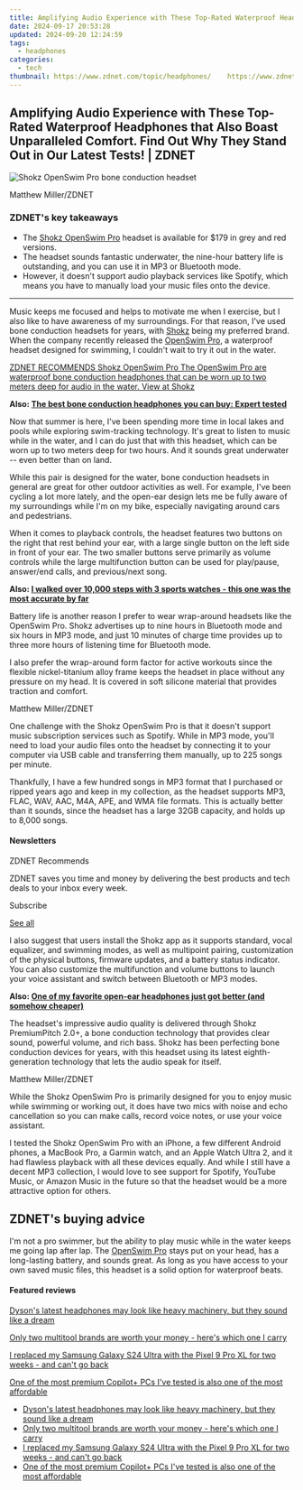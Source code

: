 ```yaml
---
title: Amplifying Audio Experience with These Top-Rated Waterproof Headphones that Also Boast Unparalleled Comfort. Find Out Why They Stand Out in Our Latest Tests! | ZDNET
date: 2024-09-17 20:53:28
updated: 2024-09-20 12:24:59
tags:
  - headphones
categories:
  - tech
thumbnail: https://www.zdnet.com/topic/headphones/    https://www.zdnet.com/a/img/resize/b98f78aa0a794fc5ca5bea195dae8bca225620d5/2024/07/17/28cf1b34-de2e-45f5-a7bf-f64b77c6049b/shokz-openswim-pro2.jpg?width=170&height=96&fit=crop&auto=webp
---
```


## Amplifying Audio Experience with These Top-Rated Waterproof Headphones that Also Boast Unparalleled Comfort. Find Out Why They Stand Out in Our Latest Tests! | ZDNET

![Shokz OpenSwim Pro bone conduction headset](https://www.zdnet.com/a/img/resize/62fb6506331e4503c51c4d3f7b295872754743f6/2024/07/17/1116a56b-cc4d-4304-95e3-a7f24c0f89a6/shokz-openswim-pro1.jpg?auto=webp&width=1280)

Matthew Miller/ZDNET

### ZDNET's key takeaways

* The [Shokz OpenSwim Pro](https://shokz.com/pages/openswimpro) headset is available for $179 in grey and red versions.
* The headset sounds fantastic underwater, the nine-hour battery life is outstanding, and you can use it in MP3 or Bluetooth mode.
* However, it doesn't support audio playback services like Spotify, which means you have to manually load your music files onto the device.

---

Music keeps me focused and helps to motivate me when I exercise, but I also like to have awareness of my surroundings. For that reason, I've used bone conduction headsets for years, with [Shokz](https://shokz.com/) being my preferred brand. When the company recently released the [OpenSwim Pro](https://shokz.com/pages/openswimpro), a waterproof headset designed for swimming, I couldn't wait to try it out in the water. 

[ZDNET RECOMMENDS Shokz OpenSwim Pro The OpenSwim Pro are waterproof bone conduction headphones that can be worn up to two meters deep for audio in the water. View at Shokz](https://shokz.com/pages/openswimpro)

**Also: [The best bone conduction headphones you can buy: Expert tested](https://www.zdnet.com/article/best-bone-conduction-headphones/)**

Now that summer is here, I've been spending more time in local lakes and pools while exploring swim-tracking technology. It's great to listen to music while in the water, and I can do just that with this headset, which can be worn up to two meters deep for two hours. And it sounds great underwater -- even better than on land.

While this pair is designed for the water, bone conduction headsets in general are great for other outdoor activities as well. For example, I've been cycling a lot more lately, and the open-ear design lets me be fully aware of my surroundings while I'm on my bike, especially navigating around cars and pedestrians. 

When it comes to playback controls, the headset features two buttons on the right that rest behind your ear, with a large single button on the left side in front of your ear. The two smaller buttons serve primarily as volume controls while the large multifunction button can be used for play/pause, answer/end calls, and previous/next song.

**Also: [I walked over 10,000 steps with 3 sports watches - this one was the most accurate by far](https://www.zdnet.com/article/i-walked-over-10000-steps-with-3-sports-watches-this-one-was-the-most-accurate-by-far/)**

Battery life is another reason I prefer to wear wrap-around headsets like the OpenSwim Pro. Shokz advertises up to nine hours in Bluetooth mode and six hours in MP3 mode, and just 10 minutes of charge time provides up to three more hours of listening time for Bluetooth mode. 

I also prefer the wrap-around form factor for active workouts since the flexible nickel-titanium alloy frame keeps the headset in place without any pressure on my head. It is covered in soft silicone material that provides traction and comfort. 

Matthew Miller/ZDNET

One challenge with the Shokz OpenSwim Pro is that it doesn't support music subscription services such as Spotify. While in MP3 mode, you'll need to load your audio files onto the headset by connecting it to your computer via USB cable and transferring them manually, up to 225 songs per minute. 

Thankfully, I have a few hundred songs in MP3 format that I purchased or ripped years ago and keep in my collection, as the headset supports MP3, FLAC, WAV, AAC, M4A, APE, and WMA file formats. This is actually better than it sounds, since the headset has a large 32GB capacity, and holds up to 8,000 songs. 

#### Newsletters

ZDNET Recommends

ZDNET saves you time and money by delivering the best products and tech deals to your inbox every week.

 Subscribe

[See all](https://www.zdnet.com/newsletters/)

I also suggest that users install the Shokz app as it supports standard, vocal equalizer, and swimming modes, as well as multipoint pairing, customization of the physical buttons, firmware updates, and a battery status indicator. You can also customize the multifunction and volume buttons to launch your voice assistant and switch between Bluetooth or MP3 modes. 

**Also: [One of my favorite open-ear headphones just got better (and somehow cheaper)](https://www.zdnet.com/article/one-of-my-favorite-open-ear-headphones-just-got-better-and-somehow-cheaper/)**

The headset's impressive audio quality is delivered through Shokz PremiumPitch 2.0+, a bone conduction technology that provides clear sound, powerful volume, and rich bass. Shokz has been perfecting bone conduction devices for years, with this headset using its latest eighth-generation technology that lets the audio speak for itself. 

Matthew Miller/ZDNET

While the Shokz OpenSwim Pro is primarily designed for you to enjoy music while swimming or working out, it does have two mics with noise and echo cancellation so you can make calls, record voice notes, or use your voice assistant.

I tested the Shokz OpenSwim Pro with an iPhone, a few different Android phones, a MacBook Pro, a Garmin watch, and an Apple Watch Ultra 2, and it had flawless playback with all these devices equally. And while I still have a decent MP3 collection, I would love to see support for Spotify, YouTube Music, or Amazon Music in the future so that the headset would be a more attractive option for others.

## ZDNET's buying advice

I'm not a pro swimmer, but the ability to play music while in the water keeps me going lap after lap. The [OpenSwim Pro](https://shokz.com/pages/openswimpro) stays put on your head, has a long-lasting battery, and sounds great. As long as you have access to your own saved music files, this headset is a solid option for waterproof beats. 

#### Featured reviews

[Dyson's latest headphones may look like heavy machinery, but they sound like a dream](https://www.zdnet.com/article/i-tested-dysons-500-flagship-headphones-and-theyre-more-competitive-than-expected/ "Dyson's latest headphones may look like heavy machinery, but they sound like a dream")

[Only two multitool brands are worth your money - here's which one I carry](https://www.zdnet.com/article/only-two-multitool-brands-are-worth-your-money-heres-which-one-i-carry/ "Only two multitool brands are worth your money - here's which one I carry")

[I replaced my Samsung Galaxy S24 Ultra with the Pixel 9 Pro XL for two weeks - and can't go back](https://www.zdnet.com/article/i-replaced-my-samsung-galaxy-s24-ultra-with-the-pixel-9-pro-xl-for-two-weeks-and-cant-go-back/ "I replaced my Samsung Galaxy S24 Ultra with the Pixel 9 Pro XL for two weeks - and can't go back")

[One of the most premium Copilot+ PCs I've tested is also one of the most affordable](https://www.zdnet.com/article/one-of-the-most-premium-copilot-pcs-ive-tested-is-also-one-of-the-most-affordable/ "One of the most premium Copilot+ PCs I've tested is also one of the most affordable")

* [Dyson's latest headphones may look like heavy machinery, but they sound like a dream](https://www.zdnet.com/article/i-tested-dysons-500-flagship-headphones-and-theyre-more-competitive-than-expected/ "Dyson's latest headphones may look like heavy machinery, but they sound like a dream")
* [Only two multitool brands are worth your money - here's which one I carry](https://www.zdnet.com/article/only-two-multitool-brands-are-worth-your-money-heres-which-one-i-carry/ "Only two multitool brands are worth your money - here's which one I carry")
* [I replaced my Samsung Galaxy S24 Ultra with the Pixel 9 Pro XL for two weeks - and can't go back](https://www.zdnet.com/article/i-replaced-my-samsung-galaxy-s24-ultra-with-the-pixel-9-pro-xl-for-two-weeks-and-cant-go-back/ "I replaced my Samsung Galaxy S24 Ultra with the Pixel 9 Pro XL for two weeks - and can't go back")
* [One of the most premium Copilot+ PCs I've tested is also one of the most affordable](https://www.zdnet.com/article/one-of-the-most-premium-copilot-pcs-ive-tested-is-also-one-of-the-most-affordable/ "One of the most premium Copilot+ PCs I've tested is also one of the most affordable")

<ins class="adsbygoogle"
     style="display:block"
     data-ad-format="autorelaxed"
     data-ad-client="ca-pub-7571918770474297"
     data-ad-slot="1223367746"></ins>



<ins class="adsbygoogle"
     style="display:block"
     data-ad-client="ca-pub-7571918770474297"
     data-ad-slot="8358498916"
     data-ad-format="auto"
     data-full-width-responsive="true"></ins>
